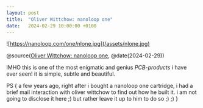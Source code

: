 ```yaml
---
layout: post
title:  "Oliver Wittchow: nanoloop one"
date:   2024-02-29 10:00:00 +0100
---
```


![https://nanoloop.com/one/nlone.jpg](/assets/nlone.jpg)

@source([Oliver Wittchow: nanoloop one](https://nanoloop.com/one/index.html), @date(2024-02-29))

IMHO this is one of the most enigmatic and genius *PCB-products* i have ever seen! it is simple, subtle and beautiful. 

PS { a few years ago, right after i bought a nanoloop one cartridge, i had a brief mail interaction with oliver wittchow to find out how he built it. i am not going to disclose it here ;) but rather leave it up to him to do so ;) ;) }